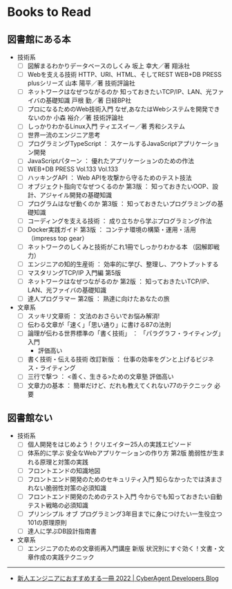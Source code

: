 # Books to Read

## 図書館にある本

- 技術系
  - [ ] 図解まるわかりデータベースのしくみ 坂上 幸大／著 翔泳社
  - [ ] Webを支える技術 HTTP、URI、HTML、そしてREST WEB+DB PRESS plusシリーズ 山本 陽平／著 技術評論社
  - [ ] ネットワークはなぜつながるのか 知っておきたいTCP/IP、LAN、光ファイバの基礎知識 戸根 勤／著 日経BP社
  - [ ] プロになるためのWeb技術入門 なぜ,あなたはWebシステムを開発できないのか 小森 裕介／著 技術評論社
  - [ ] しっかりわかるLinux入門 ティエスイー／著 秀和システム
  - [ ] 世界一流のエンジニア思考
  - [ ] プログラミングTypeScript ： スケールするJavaScriptアプリケーション開発 
  - [ ] JavaScriptパターン ： 優れたアプリケーションのための作法
  - [ ] WEB+DB PRESS Vol.133 Vol.133
  - [ ] ハッキングAPI ： Web APIを攻撃から守るためのテスト技法
  - [ ] オブジェクト指向でなぜつくるのか 第3版 ： 知っておきたいOOP、設計、アジャイル開発の基礎知識 
  - [ ] プログラムはなぜ動くのか 第3版 ： 知っておきたいプログラミングの基礎知識 
  - [ ] コーディングを支える技術 ： 成り立ちから学ぶプログラミング作法
  - [ ] Docker実践ガイド 第3版 ： コンテナ環境の構築・運用・活用 （impress top gear） 
  - [ ] ネットワークのしくみと技術がこれ1冊でしっかりわかる本 （図解即戦力） 
  - [ ] エンジニアの知的生産術 ： 効率的に学び、整理し、アウトプットする
  - [ ] マスタリングTCP/IP 入門編 第5版
  - [ ] ネットワークはなぜつながるのか 第2版 ： 知っておきたいTCP/IP、LAN、光ファイバの基礎知識
  - [ ] 達人プログラマー 第2版 ： 熟達に向けたあなたの旅
- 文章系
  - [ ] スッキリ文章術 ： 文法のおさらいでお悩み解消! 
  - [ ] 伝わる文章が「速く」「思い通り」に書ける87の法則 
  - [ ] 論理が伝わる世界標準の「書く技術」 ： 「パラグラフ・ライティング」入門
    - 評価高い
  - [ ] 書く技術・伝える技術 改訂新版 ： 仕事の効率をグンと上げるビジネス・ライティング
  - [ ] 三行で撃つ ： <善く、生きる>ための文章塾 評価高い
  - [ ] 文章力の基本 ： 簡単だけど、だれも教えてくれない77のテクニック  必要

## 図書館ない
- 技術系
  - [ ] 個人開発をはじめよう！クリエイター25人の実践エピソード
  - [ ] 体系的に学ぶ 安全なWebアプリケーションの作り方 第2版 脆弱性が生まれる原理と対策の実践
  - [ ] フロントエンドの知識地図
  - [ ] フロントエンド開発のためのセキュリティ入門 知らなかったでは済まされない脆弱性対策の必須知識
  - [ ] フロントエンド開発のためのテスト入門 今からでも知っておきたい自動テスト戦略の必須知識
  - [ ] プリンシプル オブ プログラミング3年目までに身につけたい一生役立つ101の原理原則
  - [ ] 達人に学ぶDB設計指南書
- 文章系
  - [ ] エンジニアのための文章術再入門講座 新版 状況別にすぐ効く！文書・文章作成の実践テクニック

---

- [新人エンジニアにおすすめする一冊 2022 | CyberAgent Developers Blog](https://developers.cyberagent.co.jp/blog/archives/34910/)